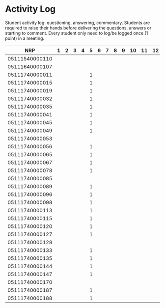 # Activity Log
Student activity log: questioning, answering, commentary. Students are required to raise their hands before delivering the questions, answers or starting to comment. Every student only need to log/be logged once (1 point) in a meeting.

| NRP            | 1 | 2 | 3 | 4 | 5 | 6 | 7 | 8 | 9 | 10 | 11 | 12 | 13 | 14 | 15 | 16 |
|----------------|---|---|---|---|---|---|---|---|---|----|----|----|----|----|----|----|
| 05111540000110 |   |   |   |   |   |   |   |   |   |    |    |    |    |    |    |    |
| 05111640000107 |   |   |   |   |   |   |   |   |   |    |    |    |    |    |    |    |
| 05111740000011 |   |   |   |   | 1 |   |   |   |   |    |    |    |    |    |    |    |
| 05111740000015 |   |   |   |   | 1 |   |   |   |   |    |    |    |    |    |    |    |
| 05111740000019 |   |   |   |   | 1 |   |   |   |   |    |    |    |    |    |    |    |
| 05111740000032 |   |   |   |   | 1 |   |   |   |   |    |    |    |    |    |    |    |
| 05111740000035 |   |   |   |   | 1 |   |   |   |   |    |    |    |    |    |    |    |
| 05111740000041 |   |   |   |   | 1 |   |   |   |   |    |    |    |    |    |    |    |
| 05111740000045 |   |   |   |   | 1 |   |   |   |   |    |    |    |    |    |    |    |
| 05111740000049 |   |   |   |   | 1 |   |   |   |   |    |    |    |    |    |    |    |
| 05111740000053 |   |   |   |   |   |   |   |   |   |    |    |    |    |    |    |    |
| 05111740000056 |   |   |   |   | 1 |   |   |   |   |    |    |    |    |    |    |    |
| 05111740000065 |   |   |   |   | 1 |   |   |   |   |    |    |    |    |    |    |    |
| 05111740000067 |   |   |   |   | 1 |   |   |   |   |    |    |    |    |    |    |    |
| 05111740000078 |   |   |   |   | 1 |   |   |   |   |    |    |    |    |    |    |    |
| 05111740000085 |   |   |   |   |   |   |   |   |   |    |    |    |    |    |    |    |
| 05111740000089 |   |   |   |   | 1 |   |   |   |   |    |    |    |    |    |    |    |
| 05111740000096 |   |   |   |   | 1 |   |   |   |   |    |    |    |    |    |    |    |
| 05111740000098 |   |   |   |   | 1 |   |   |   |   |    |    |    |    |    |    |    |
| 05111740000113 |   |   |   |   | 1 |   |   |   |   |    |    |    |    |    |    |    |
| 05111740000115 |   |   |   |   | 1 |   |   |   |   |    |    |    |    |    |    |    |
| 05111740000120 |   |   |   |   | 1 |   |   |   |   |    |    |    |    |    |    |    |
| 05111740000127 |   |   |   |   | 1 |   |   |   |   |    |    |    |    |    |    |    |
| 05111740000128 |   |   |   |   |   |   |   |   |   |    |    |    |    |    |    |    |
| 05111740000133 |   |   |   |   | 1 |   |   |   |   |    |    |    |    |    |    |    |
| 05111740000135 |   |   |   |   | 1 |   |   |   |   |    |    |    |    |    |    |    |
| 05111740000144 |   |   |   |   | 1 |   |   |   |   |    |    |    |    |    |    |    |
| 05111740000147 |   |   |   |   | 1 |   |   |   |   |    |    |    |    |    |    |    |
| 05111740000170 |   |   |   |   |   |   |   |   |   |    |    |    |    |    |    |    |
| 05111740000187 |   |   |   |   | 1 |   |   |   |   |    |    |    |    |    |    |    |
| 05111740000188 |   |   |   |   | 1 |   |   |   |   |    |    |    |    |    |    |    |
